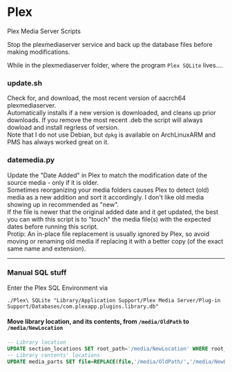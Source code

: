 # Plex
Plex Media Server Scripts

Stop the plexmediaserver service and back up the database files before making modifications.

While in the plexmediaserver folder, where the program `Plex SQLite` lives....

### update.sh
Check for, and download, the most recent version of aacrch64 plexmediaserver.  
Automatically installs if a new version is downloaded, and cleans up prior downloads.  If you remove the most recent .deb the script will always dowload and install regrless of version.  
Note that I do not use Debian, but `dpkg` is available on ArchLinuxARM and PMS has always worked great on it.

### datemedia.py
Update the "Date Added" in Plex to match the modification date of the source media - only if it is older.  
Sometimes reorganizing your media folders causes Plex to detect (old) media as a new addition and sort it accordingly.  I don't like old media showing up in recommended as "new".  
If the file is newer that the original added date and it get updated, the best you can with this script is to "touch" the media file(s) with the expected dates before running this script.  
Protip:  An in-place file replacement is usually ignored by Plex, so avoid moving or renaming old media if replacing it with a better copy (of the exact same name and extension).  

---

### Manual SQL stuff

Enter the Plex SQL Environment via
```shell
./Plex\ SQLite "Library/Application Support/Plex Media Server/Plug-in Support/Databases/com.plexapp.plugins.library.db"
```

#### Move library location, and its contents, from `/media/OldPath` to `/media/NewLocation`
```sql
-- Library location
UPDATE section_locations SET root_path='/media/NewLocation' WHERE root_path='/media/OldPath';
-- Library contents' locations
UPDATE media_parts SET file=REPLACE(file,'/media/OldPath/','/media/NewLocation/') WHERE file LIKE '/media/OldPath/%';
```
